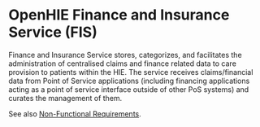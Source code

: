 # OpenHIE Finance and Insurance Service \(FIS\)

Finance and Insurance Service stores, categorizes, and facilitates the administration of centralised claims and finance related data to care provision to patients within the HIE. The service receives claims/financial data from Point of Service applications \(including financing applications acting as a point of service interface outside of other PoS systems\) and curates the management of them.

See also [Non-Functional Requirements](non-functional-requirements.md). 

